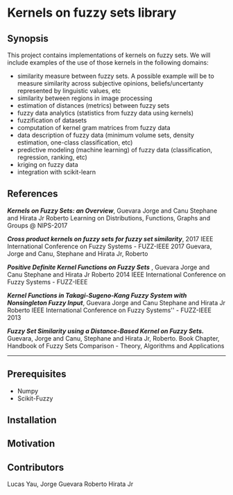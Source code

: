 # Kernels on fuzzy sets library

## Synopsis
This project contains implementations of kernels on fuzzy sets. 
We will include examples of the use of those kernels in the following domains:
* similarity measure between fuzzy sets. A possible example will be to measure similarity across subjective opinions, beliefs/uncertanty represented by linguistic values, etc
* similarity between regions in image processing
* estimation of distances (metrics) between fuzzy sets
* fuzzy data analytics (statistics from fuzzy data using kernels)
* fuzzification of datasets
* computation of kernel gram matrices from fuzzy data
* data description of fuzzy data (minimum volume sets, density estimation, one-class classification, etc)
* predictive modeling (machine learning) of fuzzy data (classification, regression, ranking, etc) 
* kriging on fuzzy data
* integration with scikit-learn

## References
**_Kernels on Fuzzy Sets: an Overview_**, 
Guevara Jorge and Canu Stephane and Hirata Jr Roberto 
Learning on Distributions, Functions, Graphs and Groups @ NIPS-2017

**_Cross product kernels on fuzzy sets for fuzzy set similarity_**,
2017 IEEE International Conference on Fuzzy Systems - FUZZ-IEEE 2017
Guevara, Jorge  and Canu, Stephane and Hirata Jr, Roberto 

**_Positive Definite Kernel Functions on Fuzzy Sets_** , 
Guevara Jorge and Canu Stephane and Hirata Jr Roberto 
2014 IEEE International Conference on Fuzzy Systems - FUZZ-IEEE 

**_Kernel Functions in Takagi-Sugeno-Kang Fuzzy System with Nonsingleton Fuzzy Input_**, 
Guevara Jorge and Canu Stephane and Hirata Jr Roberto 
IEEE International Conference on Fuzzy Systems'' - FUZZ-IEEE 2013

**_Fuzzy Set Similarity using a Distance-Based Kernel on Fuzzy Sets._**
Guevara, Jorge and Canu, Stephane and Hirata Jr, Roberto. 
Book Chapter, Handbook of Fuzzy Sets Comparison - Theory, Algorithms and Applications

---
## Prerequisites
* Numpy
* Scikit-Fuzzy
## Installation

## Motivation

## Contributors
Lucas Yau, 
Jorge Guevara
Roberto Hirata Jr
